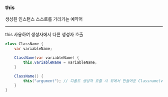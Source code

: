 ### this

생성된 인스턴스 스스로를 가리키는 예약어

---

this 사용하여 생성자에서 다른 생성자 호출

```java
class ClassName {
	var variableName;

	ClassName(var variableName) {
		this.variableName = variableName;
	}

	ClassName() {
		this("argument"); // 디폴트 생성자 호출 시 위에서 만들어둔 Classname(var variableName) 생성자 호출하여 초기값 대입
	}
}
```

